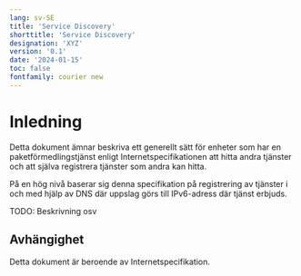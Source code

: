 ```yaml
---
lang: sv-SE
title: 'Service Discovery'
shorttitle: 'Service Discovery'
designation: 'XYZ'
version: '0.1'
date: '2024-01-15'
toc: false
fontfamily: courier new
---
```


# Inledning

Detta dokument ämnar beskriva ett generellt sätt för enheter som har en
paketförmedlingstjänst enligt Internetspecifikationen att hitta andra
tjänster och att själva registrera tjänster som andra kan hitta.

På en hög nivå baserar sig denna specifikation på registrering av tjänster
i och med hjälp av DNS där uppslag görs till IPv6-adress där tjänst erbjuds.

TODO: Beskrivning osv

## Avhängighet

Detta dokument är beroende av Internetspecifikation.
